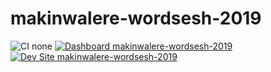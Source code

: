 # makinwalere-wordsesh-2019

![CI none](https://img.shields.io/badge/ci-none-orange.svg)
[![Dashboard makinwalere-wordsesh-2019](https://img.shields.io/badge/dashboard-makinwalere_wordsesh_2019-yellow.svg)](https://dashboard.pantheon.io/sites/f5bbc687-f1fc-4f8b-ac16-569d606bc63a#dev/code)
[![Dev Site makinwalere-wordsesh-2019](https://img.shields.io/badge/site-makinwalere_wordsesh_2019-blue.svg)](http://dev-makinwalere-wordsesh-2019.pantheonsite.io/)